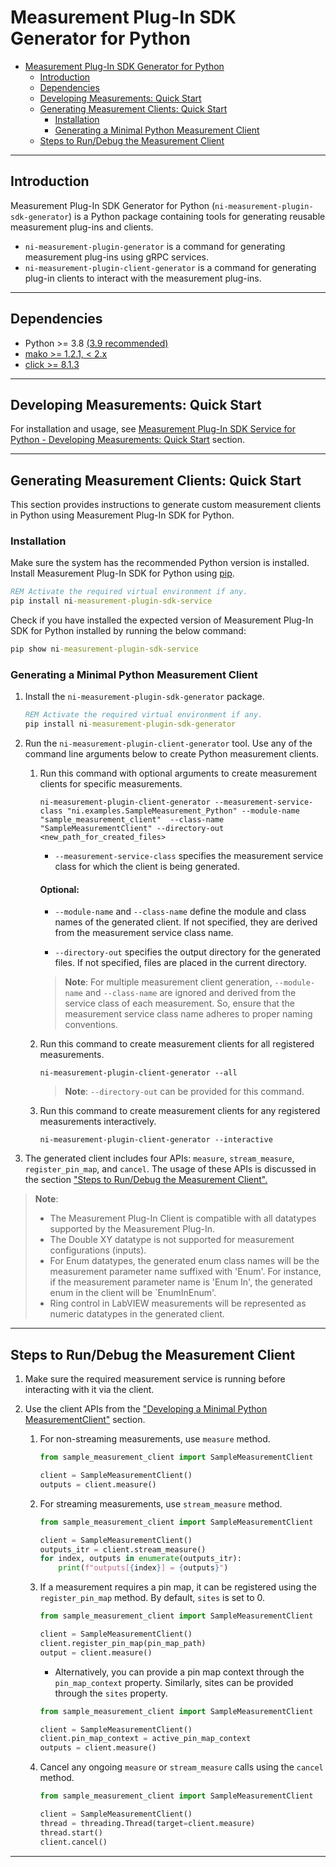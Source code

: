 # Measurement Plug-In SDK Generator for Python

- [Measurement Plug-In SDK Generator for Python](#measurement-plug-in-sdk-generator-for-python)
  - [Introduction](#introduction)
  - [Dependencies](#dependencies)
  - [Developing Measurements: Quick Start](#developing-measurements-quick-start)
  - [Generating Measurement Clients: Quick Start](#generating-measurement-clients-quick-start)
    - [Installation](#installation)
    - [Generating a Minimal Python Measurement Client](#generating-a-minimal-python-measurement-client)
  - [Steps to Run/Debug the Measurement Client](#steps-to-rundebug-the-measurement-client)

---

## Introduction

Measurement Plug-In SDK Generator for Python (`ni-measurement-plugin-sdk-generator`) is a Python package containing tools for generating reusable measurement plug-ins and clients.

- `ni-measurement-plugin-generator` is a command for generating measurement plug-ins using gRPC services.
- `ni-measurement-plugin-client-generator` is a command for generating plug-in clients to interact with the measurement plug-ins.

---

## Dependencies

- Python >= 3.8 [(3.9 recommended)](https://www.python.org/downloads/release/python-3913/)
- [mako >= 1.2.1, < 2.x](https://pypi.org/project/Mako/1.2.1/)
- [click >= 8.1.3](https://pypi.org/project/click/8.1.3/)

---

## Developing Measurements: Quick Start

For installation and usage, see [Measurement Plug-In SDK Service for Python - Developing Measurements: Quick Start](https://pypi.org/project/ni_measurement_plugin_sdk_service/#developing-measurements-quick-start) section.

---

## Generating Measurement Clients: Quick Start

This section provides instructions to generate custom measurement clients in Python using Measurement Plug-In SDK for Python.

### Installation

Make sure the system has the recommended Python version is installed. Install Measurement Plug-In SDK for Python using [pip](https://pip.pypa.io/).

``` cmd
REM Activate the required virtual environment if any.
pip install ni-measurement-plugin-sdk-service
```

Check if you have installed the expected version of Measurement Plug-In SDK for Python installed by running the below command:

```cmd
pip show ni-measurement-plugin-sdk-service
```

### Generating a Minimal Python Measurement Client

1. Install the `ni-measurement-plugin-sdk-generator` package.

    ``` cmd
    REM Activate the required virtual environment if any.
    pip install ni-measurement-plugin-sdk-generator
    ```

2. Run the `ni-measurement-plugin-client-generator` tool. Use any of the command line arguments below to create Python measurement clients.

    1. Run this command with optional arguments to create measurement clients for specific measurements.

        ```ni-measurement-plugin-client-generator --measurement-service-class "ni.examples.SampleMeasurement_Python" --module-name "sample_measurement_client"  --class-name "SampleMeasurementClient" --directory-out <new_path_for_created_files>```

        - `--measurement-service-class` specifies the measurement service class for which the client is being generated.

        #### Optional:
        - `--module-name` and `--class-name` define the module and class names of the generated client. If not specified, they are derived from the measurement service class name.

        - `--directory-out` specifies the output directory for the generated files. If not specified, files are placed in the current directory.
        
        > **Note**: For multiple measurement client generation, `--module-name` and `--class-name` are ignored and derived from the service class of each measurement. So, ensure that the measurement service class name adheres to proper naming conventions.

    2. Run this command to create measurement clients for all registered measurements.

        `ni-measurement-plugin-client-generator --all`

        > **Note**: `--directory-out` can be provided for this command.

    3. Run this command to create measurement clients for any registered measurements interactively.

        `ni-measurement-plugin-client-generator --interactive`

3. The generated client includes four APIs: `measure`, `stream_measure`, `register_pin_map`, and `cancel`. The usage of these APIs is discussed in the section ["Steps to Run/Debug the Measurement Client".](#steps-to-rundebug-the-measurement-client)

> **Note**:
> - The Measurement Plug-In Client is compatible with all datatypes supported by the Measurement Plug-In.
> - The Double XY datatype is not supported for measurement configurations (inputs).
> - For Enum datatypes, the generated enum class names will be the measurement parameter name suffixed with 'Enum'. For instance, if the measurement parameter name is 'Enum In', the generated enum in the client will be `EnumInEnum'.
> - Ring control in LabVIEW measurements will be represented as numeric datatypes in the generated client.

---

## Steps to Run/Debug the Measurement Client

1. Make sure the required measurement service is running before interacting with it via the client.

2. Use the client APIs from the ["Developing a Minimal Python MeasurementClient"](#developing-a-minimal-python-measurement-client) section.

    1. For non-streaming measurements, use `measure` method.

        ``` python
        from sample_measurement_client import SampleMeasurementClient
        
        client = SampleMeasurementClient()
        outputs = client.measure()
        ```

    2. For streaming measurements, use `stream_measure` method.

        ``` python
        from sample_measurement_client import SampleMeasurementClient
        
        client = SampleMeasurementClient()
        outputs_itr = client.stream_measure()
        for index, outputs in enumerate(outputs_itr):
            print(f"outputs[{index}] = {outputs}")
        ```

    3. If a measurement requires a pin map, it can be registered using the `register_pin_map` method. By default, `sites` is set to 0.

        ``` python
        from sample_measurement_client import SampleMeasurementClient
        
        client = SampleMeasurementClient()
        client.register_pin_map(pin_map_path)
        output = client.measure()
        ```
        - Alternatively, you can provide a pin map context through the `pin_map_context` property. Similarly, sites can be provided through the `sites` property.

        ``` python
        from sample_measurement_client import SampleMeasurementClient
        
        client = SampleMeasurementClient()
        client.pin_map_context = active_pin_map_context
        outputs = client.measure()
        ```

    4. Cancel any ongoing `measure` or `stream_measure` calls using the `cancel` method.

        ``` python
        from sample_measurement_client import SampleMeasurementClient
        
        client = SampleMeasurementClient()
        thread = threading.Thread(target=client.measure)
        thread.start()
        client.cancel()
        ```

---
